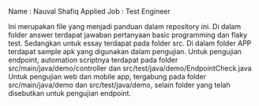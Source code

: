 Name : Nauval Shafiq
Applied Job : Test Engineer

Ini merupakan file yang menjadi panduan dalam repository ini.
Di dalam folder answer terdapat jawaban pertanyaan basic programming dan flaky test.
Sedangkan untuk essay terdapat pada folder src.
Di dalam folder APP terdapat sample apk yang digunakan dalam pengujian.
Untuk pengujian endpoint, automation scriptnya terdapat pada folder src/main/java/demo/controller
dan src/test/java/demo/EndpointCheck.java
Untuk pengujian web dan mobile app, tergabung pada folder src/main/java/demo dan src/test/java/demo, selain
folder yang telah disebutkan untuk pengujian endpoint.